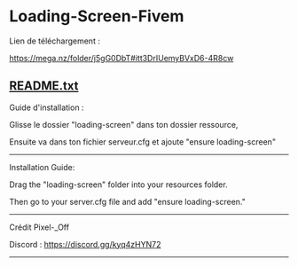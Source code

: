 # Loading-Screen-Fivem
Lien de téléchargement :

https://mega.nz/folder/j5gG0DbT#itt3DrIUemyBVxD6-4R8cw

[README.txt](https://github.com/user-attachments/files/21803851/README.txt)
--------------------------------------------------------------------------------
Guide d'installation : 

Glisse le dossier "loading-screen" dans ton dossier ressource,

Ensuite va dans ton fichier serveur.cfg et ajoute "ensure loading-screen"



--------------------------------------------------------------------------------
Installation Guide:

Drag the "loading-screen" folder into your resources folder.

Then go to your server.cfg file and add "ensure loading-screen."

--------------------------------------------------------------------------------

Crédit Pixel-_Off

Discord : https://discord.gg/kyq4zHYN72

--------------------------------------------------------------------------------
